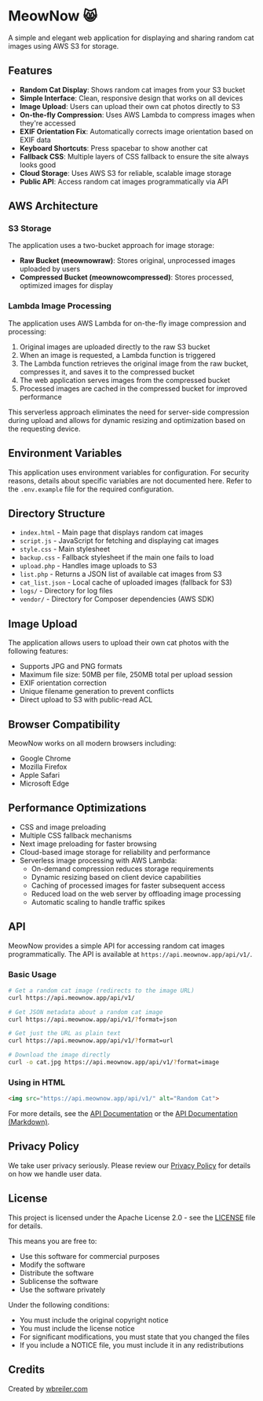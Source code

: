 # MeowNow 😸

A simple and elegant web application for displaying and sharing random cat images using AWS S3 for storage.

## Features

- **Random Cat Display**: Shows random cat images from your S3 bucket
- **Simple Interface**: Clean, responsive design that works on all devices
- **Image Upload**: Users can upload their own cat photos directly to S3
- **On-the-fly Compression**: Uses AWS Lambda to compress images when they're accessed
- **EXIF Orientation Fix**: Automatically corrects image orientation based on EXIF data
- **Keyboard Shortcuts**: Press spacebar to show another cat
- **Fallback CSS**: Multiple layers of CSS fallback to ensure the site always looks good
- **Cloud Storage**: Uses AWS S3 for reliable, scalable image storage
- **Public API**: Access random cat images programmatically via API

## AWS Architecture

### S3 Storage

The application uses a two-bucket approach for image storage:

- **Raw Bucket (meownowraw)**: Stores original, unprocessed images uploaded by users
- **Compressed Bucket (meownowcompressed)**: Stores processed, optimized images for display

### Lambda Image Processing

The application uses AWS Lambda for on-the-fly image compression and processing:

1. Original images are uploaded directly to the raw S3 bucket
2. When an image is requested, a Lambda function is triggered
3. The Lambda function retrieves the original image from the raw bucket, compresses it, and saves it to the compressed bucket
4. The web application serves images from the compressed bucket
5. Processed images are cached in the compressed bucket for improved performance

This serverless approach eliminates the need for server-side compression during upload and allows for dynamic resizing and optimization based on the requesting device.

## Environment Variables

This application uses environment variables for configuration. For security reasons, details about specific variables are not documented here. Refer to the `.env.example` file for the required configuration.

## Directory Structure

- `index.html` - Main page that displays random cat images
- `script.js` - JavaScript for fetching and displaying cat images
- `style.css` - Main stylesheet
- `backup.css` - Fallback stylesheet if the main one fails to load
- `upload.php` - Handles image uploads to S3
- `list.php` - Returns a JSON list of available cat images from S3
- `cat_list.json` - Local cache of uploaded images (fallback for S3)
- `logs/` - Directory for log files
- `vendor/` - Directory for Composer dependencies (AWS SDK)

## Image Upload

The application allows users to upload their own cat photos with the following features:

- Supports JPG and PNG formats
- Maximum file size: 50MB per file, 250MB total per upload session
- EXIF orientation correction
- Unique filename generation to prevent conflicts
- Direct upload to S3 with public-read ACL

## Browser Compatibility

MeowNow works on all modern browsers including:

- Google Chrome
- Mozilla Firefox
- Apple Safari
- Microsoft Edge

## Performance Optimizations

- CSS and image preloading
- Multiple CSS fallback mechanisms
- Next image preloading for faster browsing
- Cloud-based image storage for reliability and performance
- Serverless image processing with AWS Lambda:
  - On-demand compression reduces storage requirements
  - Dynamic resizing based on client device capabilities
  - Caching of processed images for faster subsequent access
  - Reduced load on the web server by offloading image processing
  - Automatic scaling to handle traffic spikes

## API

MeowNow provides a simple API for accessing random cat images programmatically. The API is available at `https://api.meownow.app/api/v1/`.

### Basic Usage

```bash
# Get a random cat image (redirects to the image URL)
curl https://api.meownow.app/api/v1/

# Get JSON metadata about a random cat image
curl https://api.meownow.app/api/v1/?format=json

# Get just the URL as plain text
curl https://api.meownow.app/api/v1/?format=url

# Download the image directly
curl -o cat.jpg https://api.meownow.app/api/v1/?format=image
```

### Using in HTML

```html
<img src="https://api.meownow.app/api/v1/" alt="Random Cat">
```

For more details, see the [API Documentation](api-docs.html) or the [API Documentation (Markdown)](api-docs.md).

## Privacy Policy

We take user privacy seriously. Please review our [Privacy Policy](privacypolicy.md) for details on how we handle user data.

## License

This project is licensed under the Apache License 2.0 - see the [LICENSE](LICENSE) file for details.

This means you are free to:

- Use this software for commercial purposes
- Modify the software
- Distribute the software
- Sublicense the software
- Use the software privately

Under the following conditions:

- You must include the original copyright notice
- You must include the license notice
- For significant modifications, you must state that you changed the files
- If you include a NOTICE file, you must include it in any redistributions

## Credits

Created by [wbreiler.com](https://wbreiler.com)

